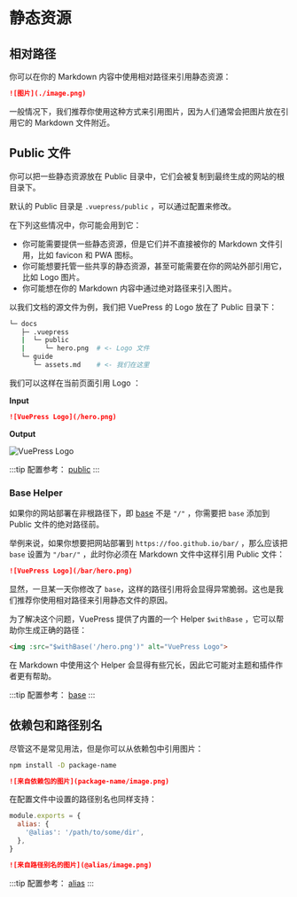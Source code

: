 # 静态资源

## 相对路径

你可以在你的 Markdown 内容中使用相对路径来引用静态资源：

```md
![图片](./image.png)
```

一般情况下，我们推荐你使用这种方式来引用图片，因为人们通常会把图片放在引用它的 Markdown 文件附近。

## Public 文件

你可以把一些静态资源放在 Public 目录中，它们会被复制到最终生成的网站的根目录下。

默认的 Public 目录是  `.vuepress/public` ，可以通过配置来修改。

在下列这些情况中，你可能会用到它：

- 你可能需要提供一些静态资源，但是它们并不直接被你的 Markdown 文件引用，比如 favicon 和 PWA 图标。
- 你可能想要托管一些共享的静态资源，甚至可能需要在你的网站外部引用它，比如 Logo 图片。
- 你可能想在你的 Markdown 内容中通过绝对路径来引入图片。

以我们文档的源文件为例，我们把 VuePress 的 Logo 放在了 Public 目录下：

```sh
└─ docs
   ├─ .vuepress
   |  └─ public
   |     └─ hero.png  # <- Logo 文件
   └─ guide
      └─ assets.md    # <- 我们在这里
```

我们可以这样在当前页面引用 Logo ：

**Input**

```md
![VuePress Logo](/hero.png)
```

**Output**

![VuePress Logo](/hero.png)

:::tip
配置参考： [public](../reference/config.md#public)
:::

### Base Helper

如果你的网站部署在非根路径下，即 [base](../reference/config.md#base) 不是 `"/"` ，你需要把 `base` 添加到 Public 文件的绝对路径前。

举例来说，如果你想要把网站部署到 `https://foo.github.io/bar/` ，那么应该把 `base` 设置为 `"/bar/"` ，此时你必须在 Markdown 文件中这样引用 Public 文件：

```md
![VuePress Logo](/bar/hero.png)
```

显然，一旦某一天你修改了 `base`，这样的路径引用将会显得异常脆弱。这也是我们推荐你使用相对路径来引用静态文件的原因。

为了解决这个问题，VuePress 提供了内置的一个 Helper `$withBase` ，它可以帮助你生成正确的路径：

```md
<img :src="$withBase('/hero.png')" alt="VuePress Logo">
```

在 Markdown 中使用这个 Helper 会显得有些冗长，因此它可能对主题和插件作者更有帮助。

:::tip
配置参考： [base](../reference/config.md#base)
:::

## 依赖包和路径别名

尽管这不是常见用法，但是你可以从依赖包中引用图片：

```sh
npm install -D package-name
```

```md
![来自依赖包的图片](package-name/image.png)
```

在配置文件中设置的路径别名也同样支持：

```js
module.exports = {
  alias: {
    '@alias': '/path/to/some/dir',
  },
}
```

```md
![来自路径别名的图片](@alias/image.png)
```

:::tip
配置参考： [alias](../reference/config.md#alias)
:::
